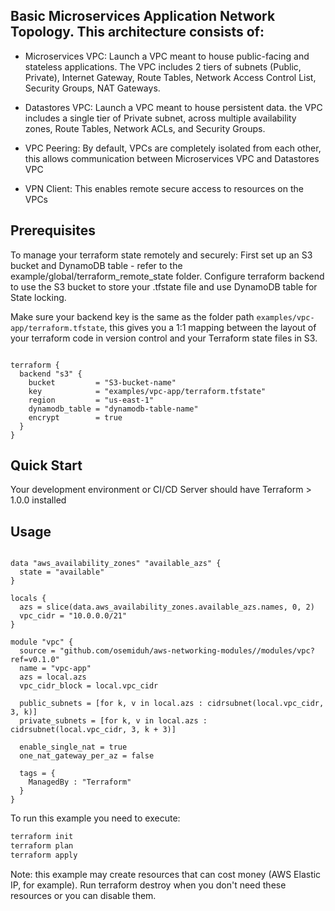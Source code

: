 ## Basic Microservices Application Network Topology. This architecture consists of:


* Microservices VPC: Launch a VPC meant to house public-facing and stateless applications. The VPC includes 2 tiers of subnets (Public, Private), Internet Gateway, Route Tables, Network Access Control List, Security Groups, NAT Gateways.

* Datastores VPC: Launch a VPC meant to house persistent data. the VPC includes a single tier of Private subnet, across multiple availability zones, Route Tables, Network ACLs, and Security Groups.
  
* VPC Peering: By default, VPCs are completely isolated from each other, this allows communication between Microservices VPC and Datastores VPC
  
* VPN Client: This enables remote secure access to resources on the VPCs
  
## Prerequisites 
To manage your terraform state remotely and securely:
First set up an S3 bucket and DynamoDB table - refer to the example/global/terraform_remote_state folder.
Configure terraform backend to use the S3 bucket to store your .tfstate file and use DynamoDB table for State locking.

Make sure your backend key is the same as the folder path `examples/vpc-app/terraform.tfstate`, this gives you a 1:1 mapping between the layout of your terraform code in version control and your Terraform state files in S3. 


```hcl

terraform {
  backend "s3" {
    bucket         = "S3-bucket-name"
    key            = "examples/vpc-app/terraform.tfstate"
    region         = "us-east-1"
    dynamodb_table = "dynamodb-table-name"
    encrypt        = true
  }
}

```

## Quick Start
Your development environment or CI/CD Server should have Terraform > 1.0.0 installed



## Usage


```hcl

data "aws_availability_zones" "available_azs" {
  state = "available"
}

locals {
  azs = slice(data.aws_availability_zones.available_azs.names, 0, 2)
  vpc_cidr = "10.0.0.0/21"
}

module "vpc" {
  source = "github.com/osemiduh/aws-networking-modules//modules/vpc?ref=v0.1.0"
  name = "vpc-app"
  azs = local.azs
  vpc_cidr_block = local.vpc_cidr

  public_subnets = [for k, v in local.azs : cidrsubnet(local.vpc_cidr, 3, k)]
  private_subnets = [for k, v in local.azs : cidrsubnet(local.vpc_cidr, 3, k + 3)]
  
  enable_single_nat = true
  one_nat_gateway_per_az = false

  tags = {
    ManagedBy : "Terraform" 
  }
}

```

To run this example you need to execute:
```bash
terraform init
terraform plan
terraform apply
```
Note: this example may create resources that can cost money (AWS Elastic IP, for example). Run terraform destroy when you don't need these resources or you can disable them.

